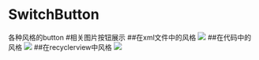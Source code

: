 # SwitchButton
各种风格的button
#相关图片按钮展示
##在xml文件中的风格
![](https://raw.githubusercontent.com/lyshow/SwitchButton/master/SwitchButton/art/first.jpeg)
##在代码中的风格
![](https://raw.githubusercontent.com/lyshow/SwitchButton/master/SwitchButton/art/second.jpeg)
##在recyclerview中风格
![](https://raw.githubusercontent.com/lyshow/SwitchButton/master/SwitchButton/art/third.jpeg)
